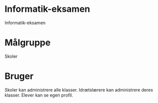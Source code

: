 # Informatik-eksamen
Informatik-eksamen

# Målgruppe
Skoler

# Bruger
Skoler kan administrere alle klasser.
Idrætslærere kan administrere deres klasser.
Elever kan se egen profil.
